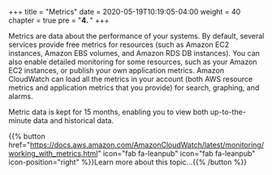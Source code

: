 +++
title = "Metrics"
date = 2020-05-19T10:19:05-04:00
weight = 40
chapter = true
pre = "<b>4. </b>"
+++

Metrics are data about the performance of your systems. By default, several services provide free metrics for resources (such as Amazon EC2 instances, Amazon EBS volumes, and Amazon RDS DB instances). You can also enable detailed monitoring for some resources, such as your Amazon EC2 instances, or publish your own application metrics. Amazon CloudWatch can load all the metrics in your account (both AWS resource metrics and application metrics that you provide) for search, graphing, and alarms.

Metric data is kept for 15 months, enabling you to view both up-to-the-minute data and historical data.

 
{{% button href="https://docs.aws.amazon.com/AmazonCloudWatch/latest/monitoring/working_with_metrics.html" icon="fab fa-leanpub" icon="fab fa-leanpub" icon-position="right"  %}}Learn more about this topic...{{% /button %}}
